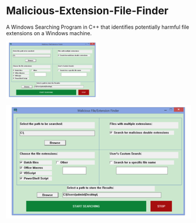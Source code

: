 # Malicious-Extension-File-Finder
A Windows Searching Program in C++ that identifies potentially harmful file extensions on a Windows machine.
<!-- Image displayed at 50% of its original size -->
<img src="https://github.com/petkakisgeorge/Malicious-Extension-File-Finder/blob/main/resources/example_images/GUI%20app.png?raw=true" alt="Screenshot of GUI app" width="50%">

![alt text](https://github.com/petkakisgeorge/Malicious-Extension-File-Finder/blob/main/resources/example_images/GUI%20app.png?raw=true)
